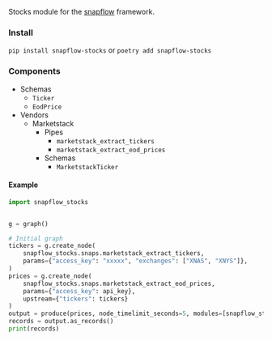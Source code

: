 Stocks module for the [snapflow](https://github.com/kvh/snapflow) framework.

### Install

`pip install snapflow-stocks` or `poetry add snapflow-stocks`

### Components

- Schemas
  - `Ticker`
  - `EodPrice`
- Vendors
  - Marketstack
    - Pipes
      - `marketstack_extract_tickers`
      - `marketstack_extract_eod_prices`
    - Schemas
      - `MarketstackTicker`

#### Example

```python
import snapflow_stocks


g = graph()

# Initial graph
tickers = g.create_node(
    snapflow_stocks.snaps.marketstack_extract_tickers,
    params={"access_key": "xxxxx", "exchanges": ["XNAS", "XNYS"]},
)
prices = g.create_node(
    snapflow_stocks.snaps.marketstack_extract_eod_prices,
    params={"access_key": api_key},
    upstream={"tickers": tickers}
)
output = produce(prices, node_timelimit_seconds=5, modules=[snapflow_stocks])
records = output.as_records()
print(records)
```
